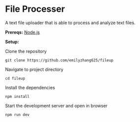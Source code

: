 # File Processer
A text file uploader that is able to process and analyze text files.

**Prereqs:**
[Node.js](https://nodejs.org/)

**Setup:**

Clone the repository

`git clone https://github.com/emilyzhang625/fileup`

Navigate to project directory

`cd fileup`

Install the dependencies

`npm install`

Start the development server and open in browser

`npm run dev`
